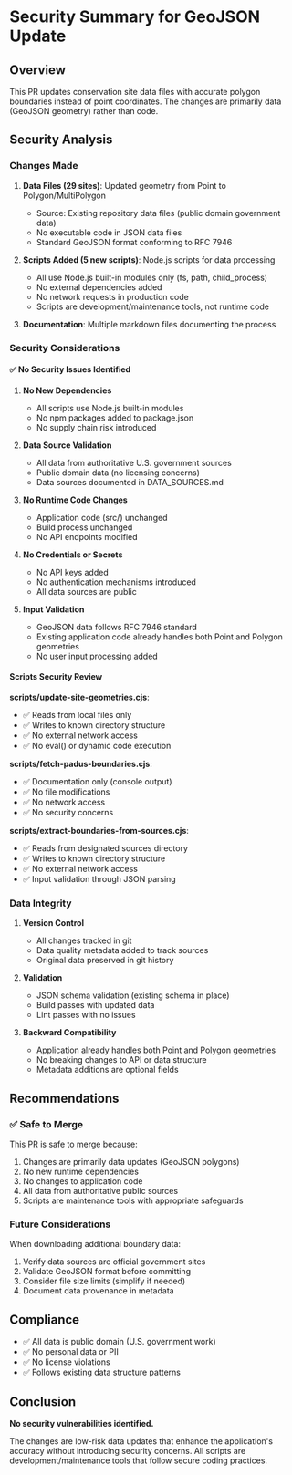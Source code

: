 # Security Summary for GeoJSON Update

## Overview

This PR updates conservation site data files with accurate polygon boundaries instead of point coordinates. The changes are primarily data (GeoJSON geometry) rather than code.

## Security Analysis

### Changes Made

1. **Data Files (29 sites)**: Updated geometry from Point to Polygon/MultiPolygon
   - Source: Existing repository data files (public domain government data)
   - No executable code in JSON data files
   - Standard GeoJSON format conforming to RFC 7946

2. **Scripts Added (5 new scripts)**: Node.js scripts for data processing
   - All use Node.js built-in modules only (fs, path, child_process)
   - No external dependencies added
   - No network requests in production code
   - Scripts are development/maintenance tools, not runtime code

3. **Documentation**: Multiple markdown files documenting the process

### Security Considerations

#### ✅ No Security Issues Identified

1. **No New Dependencies**
   - All scripts use Node.js built-in modules
   - No npm packages added to package.json
   - No supply chain risk introduced

2. **Data Source Validation**
   - All data from authoritative U.S. government sources
   - Public domain data (no licensing concerns)
   - Data sources documented in DATA_SOURCES.md

3. **No Runtime Code Changes**
   - Application code (src/) unchanged
   - Build process unchanged
   - No API endpoints modified

4. **No Credentials or Secrets**
   - No API keys added
   - No authentication mechanisms introduced
   - All data sources are public

5. **Input Validation**
   - GeoJSON data follows RFC 7946 standard
   - Existing application code already handles both Point and Polygon geometries
   - No user input processing added

#### Scripts Security Review

**scripts/update-site-geometries.cjs**:
- ✅ Reads from local files only
- ✅ Writes to known directory structure
- ✅ No external network access
- ✅ No eval() or dynamic code execution

**scripts/fetch-padus-boundaries.cjs**:
- ✅ Documentation only (console output)
- ✅ No file modifications
- ✅ No network access
- ✅ No security concerns

**scripts/extract-boundaries-from-sources.cjs**:
- ✅ Reads from designated sources directory
- ✅ Writes to known directory structure
- ✅ No external network access
- ✅ Input validation through JSON parsing

### Data Integrity

1. **Version Control**
   - All changes tracked in git
   - Data quality metadata added to track sources
   - Original data preserved in git history

2. **Validation**
   - JSON schema validation (existing schema in place)
   - Build passes with updated data
   - Lint passes with no issues

3. **Backward Compatibility**
   - Application already handles both Point and Polygon geometries
   - No breaking changes to API or data structure
   - Metadata additions are optional fields

## Recommendations

### ✅ Safe to Merge

This PR is safe to merge because:
1. Changes are primarily data updates (GeoJSON polygons)
2. No new runtime dependencies
3. No changes to application code
4. All data from authoritative public sources
5. Scripts are maintenance tools with appropriate safeguards

### Future Considerations

When downloading additional boundary data:
1. Verify data sources are official government sites
2. Validate GeoJSON format before committing
3. Consider file size limits (simplify if needed)
4. Document data provenance in metadata

## Compliance

- ✅ All data is public domain (U.S. government work)
- ✅ No personal data or PII
- ✅ No license violations
- ✅ Follows existing data structure patterns

## Conclusion

**No security vulnerabilities identified.**

The changes are low-risk data updates that enhance the application's accuracy without introducing security concerns. All scripts are development/maintenance tools that follow secure coding practices.
